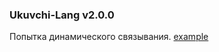 ### Ukuvchi-Lang v2.0.0
Попытка динамического связывания.
[example](https://github.com/kosta2222/showUkuvchiLangDyn/blob/master/example.org)